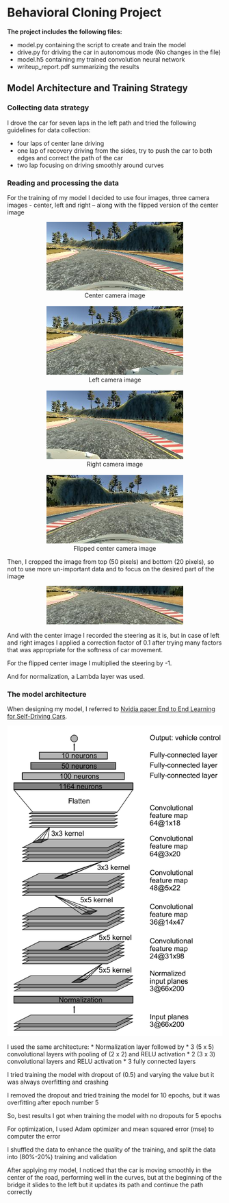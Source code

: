 # Behavioral Cloning Project

**The project includes the following files:**
* model.py containing the script to create and train the model
* drive.py for driving the car in autonomous mode (No changes in the file)
* model.h5 containing my trained convolution neural network
* writeup_report.pdf summarizing the results

## Model Architecture and Training Strategy
### Collecting data strategy
I drove the car for seven laps in the left path and tried the following guidelines for data collection:
* four laps of center lane driving
* one lap of recovery driving from the sides, try to push the car to both edges and correct the path of the car
* two lap focusing on driving smoothly around curves

### Reading and processing the data
For the training of my model I decided to use four images, three camera images - center, left and right – along with the flipped version of the center image
<p style="text-align: center;">
<img src ="./images/center.png" />
<br />
Center camera image
<br /><br />
<img src ="./images/left.png" />
<br />
Left camera image
<br /><br />
<img src ="./images/right.png" />
<br />
Right camera image
<br /><br />
<img src ="./images/flipped.png" />
<br />
Flipped center camera image
</p>
Then, I cropped the image from top (50 pixels) and bottom (20 pixels), so not to use more un-important data and to focus on the desired part of the image
<p style="text-align: center;">
<img src ="./images/cropped.png" />
</p>
And with the center image I recorded the steering as it is, but in case of left and right images I applied a correction factor of 0.1 after trying many factors that was appropriate for the softness of car movement.

For the flipped center image I multiplied the steering by -1.

And for normalization, a Lambda layer was used.

### The model architecture
When designing my model, I referred to [Nvidia paper End to End Learning for Self-Driving Cars](https://arxiv.org/pdf/1604.07316v1.pdf).
<p style="text-align: center;">
<img src ="./images/model.png" />
</p>
I used the same architecture:
* Normalization layer followed by
* 3 (5 x 5) convolutional layers with pooling of (2 x 2) and RELU activation
* 2 (3 x 3) convolutional layers and RELU activation
* 3 fully connected layers

I tried training the model with dropout of (0.5) and varying the value but it was always overfitting and crashing

I removed the dropout and tried training the model for 10 epochs, but it was overfitting after epoch number 5

So, best results I got when training the model with no dropouts for 5 epochs

For optimization, I used Adam optimizer and mean squared error (mse) to computer the error

I shuffled the data to enhance the quality of the training, and split the data into (80%-20%) training and validation

After applying my model, I noticed that the car is moving smoothly in the center of the road, performing well in the curves, but at the beginning of the bridge it slides to the left but it updates its path and continue the path correctly